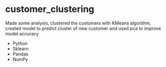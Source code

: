 # customer_clustering
Made some analysis, clustered the customers with KMeans algorithm, created model to predict cluster of new customer and used pca to improve model accuracy

* Python
* Sklearn
* Pandas
* NumPy
